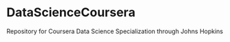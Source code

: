 DataScienceCoursera
===================

Repository for Coursera Data Science Specialization through Johns Hopkins
